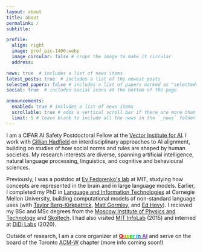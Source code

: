 ```yaml
---
layout: about
title: about
permalink: /
subtitle: 

profile:
  align: right
  image: prof_pic-1400.webp
  image_circular: false # crops the image to make it circular
  address: 

news: true  # includes a list of news items
latest_posts: true  # includes a list of the newest posts
selected_papers: false # includes a list of papers marked as "selected={true}"
social: true  # includes social icons at the bottom of the page

announcements:
  enabled: true # includes a list of news items
  scrollable: true # adds a vertical scroll bar if there are more than 3 news items
  limit: 5 # leave blank to include all the news in the `_news` folder
---
```


I am a CIFAR AI Safety Postdoctoral Fellow at the [Vector Institute for AI](https://vectorinstitute.ai/). I work with [Gillian Hadfield](https://gillianhadfield.org/) on interdisciplinary approaches to AI alignment, building on studies of how social norms and rules are shaped by human societies. My research interests are diverse, spanning artificial intelligence, natural language processing, linguistics, and cognitive and behavioural sciences.

<!-- Maria earned her PhD from the Language Technologies Institute (School of Computer Science) at Carnegie Mellon University. Her dissertation work focused on computational modelling of non-standard language uses and the evolution of language norms. Following that, Maria held a postdoctoral appointment at MIT, where she used methods from cognitive neuroscience and NeuroAI to study how conceptual meaning is represented in the brain and in large language models. In her current position as a CIFAR AI Safety Postdoctoral Fellow, Maria collaborates with Prof. Gillian Hadfield on developing interdisciplinary approaches to AI alignment, focusing on how multi-agent interaction can help normative reasoning emerge in large language models. -->

Previously, I was a postdoc at [Ev Fedorenko's lab](https://evlab.mit.edu/) at MIT, studying how concepts are represented in the brain and in large language models. Earlier, I completed my PhD in [Language and Information Technologies](http://www.lti.cs.cmu.edu/) at Carnegie Mellon University, building computational models of non-standard language uses (with [Taylor Berg-Kirkpatrick](http://icebergnlp.github.io/), [Matt Gormley](http://www.cs.cmu.edu/~mgormley/), and [Ed Hovy](http://www.cs.cmu.edu/~hovy/)).
I recieved my BSc and MSc degrees from the [Moscow Institute of Physics and Technology](https://eng.mipt.ru/) and [Skoltech](https://new.skoltech.ru/en/). I had also visited [MIT InfoLab](https://groups.csail.mit.edu/infolab/) (2015) and interned at [DiDi Labs](https://www.didiglobal.com/science/ailabs) (2020).

<!-- [<b><span style="color:#C70000">Q</span><span style="color:#C78500">u</span><span style="color:#85C700">e</span><span style="color:#00C700">e</span><span style="color:#00C785">r</span> <span style="color:#0085C7">i</span><span style="color:#0000C7">n</span> <span style="color:#8500C7">A</span><span style="color:#C70085">I</span></b>] -->

Outside of research, I am a core organizer at [<b><span style="color:#C70000">Q</span><span style="color:#C78500">u</span><span style="color:#85C700">e</span><span style="color:#00C700">e</span><span style="color:#00C785">r</span> <span style="color:#0085C7">i</span><span style="color:#0060C7">n</span> <span style="color:#8060C7">A</span><span style="color:#8540C7">I</span></b>](https://www.queerinai.com/) and serve on the board of the Toronto [ACM-W](https://women.acm.org/) chapter (more info coming soon!)